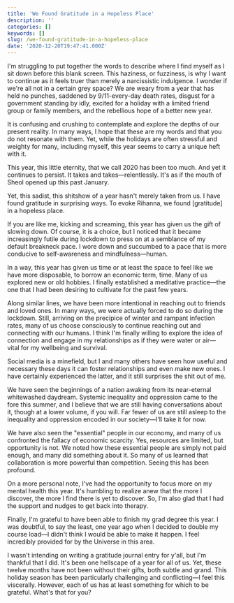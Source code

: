 ```yaml
---
title: 'We Found Gratitude in a Hopeless Place'
description: ''
categories: []
keywords: []
slug: /we-found-gratitude-in-a-hopeless-place
date: '2020-12-20T19:47:41.000Z'
---
```


I'm struggling to put together the words to describe where I find myself as I sit down before this blank screen. This haziness, or fuzziness, is why I want to continue as it feels truer than merely a narcissistic indulgence. I wonder if we're all not in a certain grey space? We are weary from a year that has held no punches, saddened by 9/11-every-day death rates, disgust for a government standing by idly, excited for a holiday with a limited friend group or family members, and the rebellious hope of a better new year.

It is confusing and crushing to contemplate and explore the depths of our present reality. In many ways, I hope that these are my words and that you do not resonate with them. Yet, while the holidays are often stressful and weighty for many, including myself, this year seems to carry a unique heft with it.

This year, this little eternity, that we call 2020 has been too much. And yet it continues to persist. It takes and takes—relentlessly. It's as if the mouth of Sheol opened up this past January.

Yet, this sadist, this shitshow of a year hasn't merely taken from us. I have found gratitude in surprising ways. To evoke Rihanna, we found [gratitude] in a hopeless place.

If you are like me, kicking and screaming, this year has given us the gift of slowing down. Of course, it is a choice, but I noticed that it became increasingly futile during lockdown to press on at a semblance of my default breakneck pace. I wore down and succumbed to a pace that is more conducive to self-awareness and mindfulness—human.

In a way, this year has given us time or at least the space to feel like we have more disposable, to borrow an economic term, time. Many of us explored new or old hobbies. I finally established a meditative practice—the one that I had been desiring to cultivate for the past few years.

Along similar lines, we have been more intentional in reaching out to friends and loved ones. In many ways, we were actually forced to do so during the lockdown. Still, arriving on the precipice of winter and rampant infection rates, many of us choose consciously to continue reaching out and connecting with our humans. I think I'm finally willing to explore the idea of connection and engage in my relationships as if they were water or air—vital for my wellbeing and survival.

Social media is a minefield, but I and many others have seen how useful and necessary these days it can foster relationships and even make new ones. I have certainly experienced the latter, and it still surprises the shit out of me.

We have seen the beginnings of a nation awaking from its near-eternal whitewashed daydream. Systemic inequality and oppression came to the fore this summer, and I believe that we are still having conversations about it, though at a lower volume, if you will. Far fewer of us are still asleep to the inequality and oppression encoded in our society—I'll take it for now.

We have also seen the "essential" people in our economy, and many of us confronted the fallacy of economic scarcity. Yes, resources are limited, but opportunity is not. We noted how these essential people are simply not paid enough, and many did something about it. So many of us learned that collaboration is more powerful than competition. Seeing this has been profound.

On a more personal note, I've had the opportunity to focus more on my mental health this year. It's humbling to realize anew that the more I discover, the more I find there is yet to discover. So, I'm also glad that I had the support and nudges to get back into therapy.

Finally, I'm grateful to have been able to finish my grad degree this year. I was doubtful, to say the least, one year ago when I decided to double my course load—I didn't think I would be able to make it happen. I feel incredibly provided for by the Universe in this area.

I wasn't intending on writing a gratitude journal entry for y'all, but I'm thankful that I did. It's been one hellscape of a year for all of us. Yet, these twelve months have not been without their gifts, both subtle and grand. This holiday season has been particularly challenging and conflicting—I feel this viscerally. However, each of us has at least something for which to be grateful. What's that for you?

